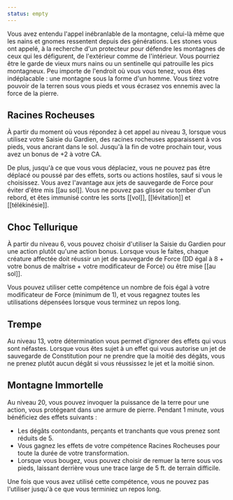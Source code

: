 ```yaml
---
status: empty
---
```

Vous avez entendu l'appel inébranlable de la montagne, celui-là même que les nains et gnomes ressentent depuis des générations. Les stones vous ont appelé, à la recherche d'un protecteur pour défendre les montagnes de ceux qui les défigurent, de l'extérieur comme de l'intérieur. Vous pourriez être le garde de vieux murs nains ou un sentinelle qui patrouille les pics montagneux. Peu importe de l'endroit où vous vous tenez, vous êtes indéplacable : une montagne sous la forme d'un homme. Vous tirez votre pouvoir de la terren sous vous pieds et vous écrasez vos ennemis avec la force de la pierre.

## Racines Rocheuses

À partir du moment où vous répondez à cet appel au niveau 3, lorsque vous utilisez votre Saisie du Gardien, des racines rocheuses apparaissent à vos pieds, vous ancrant dans le sol. Jusqu'à la fin de votre prochain tour, vous avez un bonus de +2 à votre CA.

De plus, jusqu'à ce que vous vous déplaciez, vous ne pouvez pas être déplacé ou poussé par des effets, sorts ou actions hostiles, sauf si vous le choisissez. Vous avez l'avantage aux jets de sauvegarde de Force pour éviter d'être mis [[au sol]]. Vous ne pouvez pas glisser ou tomber d'un rebord, et êtes immunisé contre les sorts [[vol]], [[lévitation]] et [[télékinésie]].

## Choc Tellurique

À partir du niveau 6, vous pouvez choisir d'utiliser la Saisie du Gardien pour une action plutôt qu'une action bonus. Lorsque vous le faites, chaque créature affectée doit réussir un jet de sauvegarde de Force (DD égal à 8 + votre bonus de maîtrise + votre modificateur de Force) ou être mise [[au sol]].

Vous pouvez utiliser cette compétence un nombre de fois égal à votre modificateur de Force (minimum de 1), et vous regagnez toutes les utilisations dépensées lorsque vous terminez un repos long.

## Trempe

Au niveau 13, votre détermination vous permet d'ignorer des effets qui vous sont néfastes. Lorsque vous êtes sujet à un effet qui vous autorise un jet de sauvegarde de Constitution pour ne prendre que la moitié des dégâts, vous ne prenez plutôt aucun dégât si vous réussissez le jet et la moitié sinon.

## Montagne Immortelle

Au niveau 20, vous pouvez invoquer la puissance de la terre pour une action, vous protégeant dans une armure de pierre. Pendant 1 minute, vous bénéficiez des effets suivants : 

 - Les dégâts contondants, perçants et tranchants que vous prenez sont réduits de 5.
 - Vous gagnez les effets de votre compétence Racines Rocheuses pour toute la durée de votre transformation.
 - Lorsque vous bougez, vous pouvez choisir de remuer la terre sous vos pieds, laissant derrière vous une trace large de 5 ft. de terrain difficile.

Une fois que vous avez utilisé cette compétence, vous ne pouvez pas l'utiliser jusqu'à ce que vous terminiez un repos long.

